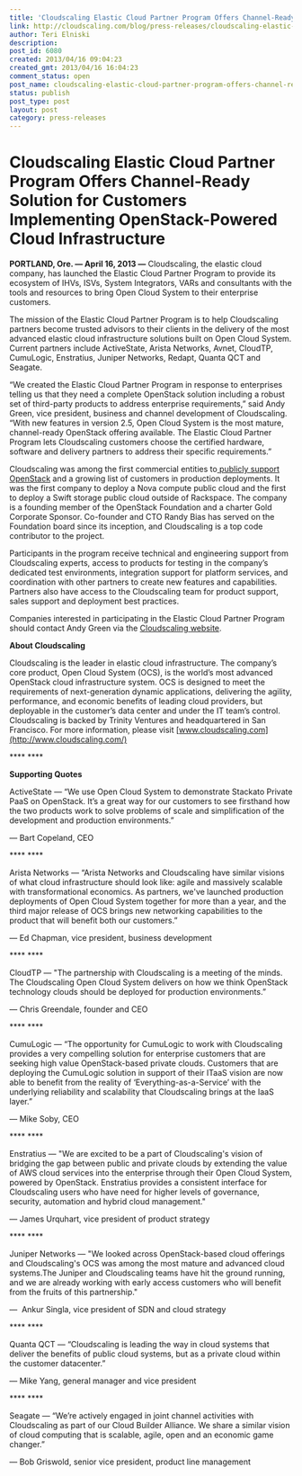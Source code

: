 ```yaml
---
title: 'Cloudscaling Elastic Cloud Partner Program Offers Channel-Ready Solution for Customers Implementing OpenStack-Powered Cloud Infrastructure'
link: http://cloudscaling.com/blog/press-releases/cloudscaling-elastic-cloud-partner-program-offers-channel-ready-solution-for-customers-implementing-openstack-powered-cloud-infrastructure/
author: Teri Elniski
description: 
post_id: 6080
created: 2013/04/16 09:04:23
created_gmt: 2013/04/16 16:04:23
comment_status: open
post_name: cloudscaling-elastic-cloud-partner-program-offers-channel-ready-solution-for-customers-implementing-openstack-powered-cloud-infrastructure
status: publish
post_type: post
layout: post
category: press-releases
---
```


# Cloudscaling Elastic Cloud Partner Program Offers Channel-Ready Solution for Customers Implementing OpenStack-Powered Cloud Infrastructure

**PORTLAND, Ore. — April 16, 2013 —** Cloudscaling, the elastic cloud company, has launched the Elastic Cloud Partner Program to provide its ecosystem of IHVs, ISVs, System Integrators, VARs and consultants with the tools and resources to bring Open Cloud System to their enterprise customers.

The mission of the Elastic Cloud Partner Program is to help Cloudscaling partners become trusted advisors to their clients in the delivery of the most advanced elastic cloud infrastructure solutions built on Open Cloud System. Current partners include ActiveState, Arista Networks, Avnet, CloudTP, CumuLogic, Enstratius, Juniper Networks, Redapt, Quanta QCT and Seagate.

“We created the Elastic Cloud Partner Program in response to enterprises telling us that they need a complete OpenStack solution including a robust set of third-party products to address enterprise requirements,” said Andy Green, vice president, business and channel development of Cloudscaling. “With new features in version 2.5, Open Cloud System is the most mature, channel-ready OpenStack offering available. The Elastic Cloud Partner Program lets Cloudscaling customers choose the certified hardware, software and delivery partners to address their specific requirements.”

Cloudscaling was among the first commercial entities to[ publicly support OpenStack](http://www.cloudscaling.com/blog/cloud-computing/does-openstack-change-the-cloud-game/) and a growing list of customers in production deployments. It was the first company to deploy a Nova compute public cloud and the first to deploy a Swift storage public cloud outside of Rackspace. The company is a founding member of the OpenStack Foundation and a charter Gold Corporate Sponsor. Co-founder and CTO Randy Bias has served on the Foundation board since its inception, and Cloudscaling is a top code contributor to the project.

Participants in the program receive technical and engineering support from Cloudscaling experts, access to products for testing in the company’s dedicated test environments, integration support for platform services, and coordination with other partners to create new features and capabilities. Partners also have access to the Cloudscaling team for product support, sales support and deployment best practices.

Companies interested in participating in the Elastic Cloud Partner Program should contact Andy Green via the [Cloudscaling website](http://www.cloudscaling.com/contact/).

**About Cloudscaling**

Cloudscaling is the leader in elastic cloud infrastructure. The company’s core product, Open Cloud System (OCS), is the world’s most advanced OpenStack cloud infrastructure system. OCS is designed to meet the requirements of next-generation dynamic applications, delivering the agility, performance, and economic benefits of leading cloud providers, but deployable in the customer’s data center and under the IT team’s control. Cloudscaling is backed by Trinity Ventures and headquartered in San Francisco. For more information, please visit [www.cloudscaling.com](http://www.cloudscaling.com/)

**** ****

**Supporting Quotes**

ActiveState — “We use Open Cloud System to demonstrate Stackato Private PaaS on OpenStack. It’s a great way for our customers to see firsthand how the two products work to solve problems of scale and simplification of the development and production environments.”

— Bart Copeland, CEO

**** ****

Arista Networks — “Arista Networks and Cloudscaling have similar visions of what cloud infrastructure should look like: agile and massively scalable with transformational economics. As partners, we've launched production deployments of Open Cloud System together for more than a year, and the third major release of OCS brings new networking capabilities to the product that will benefit both our customers.”

— Ed Chapman, vice president, business development

**** ****

CloudTP — "The partnership with Cloudscaling is a meeting of the minds. The Cloudscaling Open Cloud System delivers on how we think OpenStack technology clouds should be deployed for production environments.”

— Chris Greendale, founder and CEO

**** ****

CumuLogic — “The opportunity for CumuLogic to work with Cloudscaling provides a very compelling solution for enterprise customers that are seeking high value OpenStack-based private clouds. Customers that are deploying the CumuLogic solution in support of their ITaaS vision are now able to benefit from the reality of ‘Everything-as-a-Service’ with the underlying reliability and scalability that Cloudscaling brings at the IaaS layer.”

— Mike Soby, CEO

**** ****

Enstratius — "We are excited to be a part of Cloudscaling's vision of bridging the gap between public and private clouds by extending the value of AWS cloud services into the enterprise through their Open Cloud System, powered by OpenStack. Enstratius provides a consistent interface for Cloudscaling users who have need for higher levels of governance, security, automation and hybrid cloud management."

— James Urquhart, vice president of product strategy

**** ****

Juniper Networks — "We looked across OpenStack-based cloud offerings and Cloudscaling's OCS was among the most mature and advanced cloud systems.The Juniper and Cloudscaling teams have hit the ground running, and we are already working with early access customers who will benefit from the fruits of this partnership."

—  Ankur Singla, vice president of SDN and cloud strategy

**** ****

Quanta QCT — “Cloudscaling is leading the way in cloud systems that deliver the benefits of public cloud systems, but as a private cloud within the customer datacenter.”

— Mike Yang, general manager and vice president

**** ****

Seagate — “We’re actively engaged in joint channel activities with Cloudscaling as part of our Cloud Builder Alliance. We share a similar vision of cloud computing that is scalable, agile, open and an economic game changer.”

— Bob Griswold, senior vice president, product line management